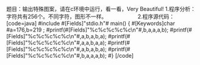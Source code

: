 题目：输出特殊图案，请在c环境中运行，看一看，Very Beautiful!
1.程序分析：字符共有256个。不同字符，图形不一样。　　　　　　
2.程序源代码：
[code=java]
#include #[Fields]"stdio.h"#
main()
{
    #[Keywords]char #a=176,b=219 ;
    #printf(#[Fields]"%c%c%c%c%c\n"#,b,a,a,a,b);
    #printf(#[Fields]"%c%c%c%c%c\n"#,a,b,a,b,a);
    #printf(#[Fields]"%c%c%c%c%c\n"#,a,a,b,a,a);
    #printf(#[Fields]"%c%c%c%c%c\n"#,a,b,a,b,a);
    #printf(#[Fields]"%c%c%c%c%c\n"#,b,a,a,a,b);
#}
[/code]